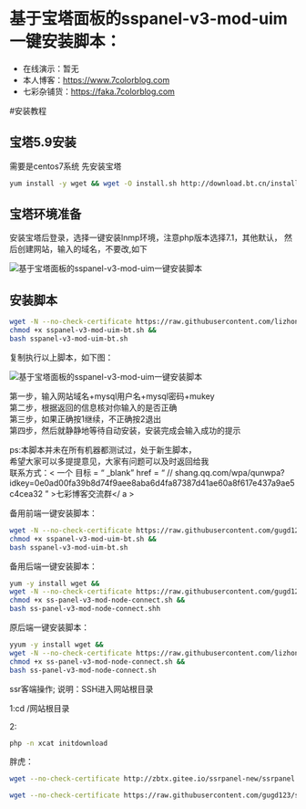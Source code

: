 # 基于宝塔面板的sspanel-v3-mod-uim一键安装脚本：   

* 在线演示：暂无   
* 本人博客：https://www.7colorblog.com  
* 七彩杂铺货：https://faka.7colorblog.com  

#安装教程

## 宝塔5.9安装
需要是centos7系统
先安装宝塔
``` bash
yum install -y wget && wget -O install.sh http://download.bt.cn/install/install.sh && sh install.sh
```
## 宝塔环境准备
安装宝塔后登录，选择一键安装lnmp环境，注意php版本选择7.1，其他默认，
然后创建网站，输入的域名，不要改,如下

![基于宝塔面板的sspanel-v3-mod-uim一键安装脚本](http://g.hiphotos.baidu.com/image/%70%69%63/item/b21c8701a18b87d6298b649d0a0828381e30fd63.jpg)


## 安装脚本
``` bash
wget -N --no-check-certificate https://raw.githubusercontent.com/lizhongnian/sspanel-v3-mod-uim-bt/master/sspanel-v3-mod-uim-bt.sh &&
chmod +x sspanel-v3-mod-uim-bt.sh &&
bash sspanel-v3-mod-uim-bt.sh
```
复制执行以上脚本，如下图：

![基于宝塔面板的sspanel-v3-mod-uim一键安装脚本](http://f.hiphotos.baidu.com/image/%70%69%63/item/dc54564e9258d1092e026730dc58ccbf6d814d4b.jpg)

第一步，输入网站域名+mysql用户名+mysql密码+mukey</br>
第二步，根据返回的信息核对你输入的是否正确</br>
第三步，如果正确按1继续，不正确按2退出</br>
第四步，然后就静静地等待自动安装，安装完成会输入成功的提示</br>

ps:本脚本并未在所有机器都测试过，处于新生脚本，</br>
希望大家可以多提提意见，大家有问题可以及时返回给我</br>
联系方式：< 一个 目标 = “ _blank”  href = “ // shang.qq.com/wpa/qunwpa?idkey=0e0ad00fa39b8d74f9aee8aba6d4fa87387d41ae60a8f617e437a9ae5c4cea32 ” >七彩博客交流群</ a >


备用前端一键安装脚本：
```bash
wget -N --no-check-certificate https://raw.githubusercontent.com/gugd123/sspanel-v3/master/sspanel-v3-mod-uim-bt.sh &&
chmod +x sspanel-v3-mod-uim-bt.sh &&
bash sspanel-v3-mod-uim-bt.sh
```
备用后端一键安装脚本：
```bash
yum -y install wget &&
wget -N --no-check-certificate https://raw.githubusercontent.com/gugd123/sspanel-v3/master/ss-panel-v3-mod-node-connect.sh && 
chmod +x ss-panel-v3-mod-node-connect.sh && 
bash ss-panel-v3-mod-node-connect.shh
```
原后端一键安装脚本：
```bash
yyum -y install wget &&
wget -N --no-check-certificate https://raw.githubusercontent.com/lizhongnian/ss-panel-v3-mod-node-connect/master/ss-panel-v3-mod-node-connect.sh && 
chmod +x ss-panel-v3-mod-node-connect.sh && 
bash ss-panel-v3-mod-node-connect.sh
````
ssr客端操作;
说明：SSH进入网站根目录

1:cd /网站根目录

2:
```bash
php -n xcat initdownload
```
胖虎：
```bash
wget --no-check-certificate http://zbtx.gitee.io/ssrpanel-new/ssrpanel.sh&&chmod +x ssrpanel.sh&&bash ssrpanel.sh
```
```bash
wget --no-check-certificate https://raw.githubusercontent.com/gugd123/sspanel-v3/master/ssrpanel.sh&&chmod +x ssrpanel.sh&&bash ssrpanel.sh
```
